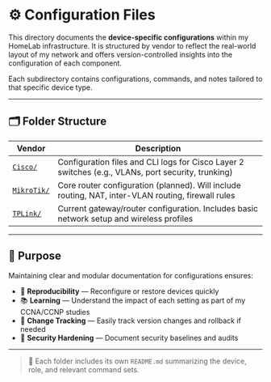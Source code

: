 # ⚙️ Configuration Files

This directory documents the **device-specific configurations** within my HomeLab infrastructure. It is structured by vendor to reflect the real-world layout of my network and offers version-controlled insights into the configuration of each component.

Each subdirectory contains configurations, commands, and notes tailored to that specific device type.

---

## 🗂️ Folder Structure

| Vendor     | Description                                                 |
|------------|-------------------------------------------------------------|
| [`Cisco/`](./Cisco)       | Configuration files and CLI logs for Cisco Layer 2 switches (e.g., VLANs, port security, trunking) |
| [`MikroTik/`](./MikroTik) | Core router configuration (planned). Will include routing, NAT, inter-VLAN routing, firewall rules |
| [`TPLink/`](./TPLink)     | Current gateway/router configuration. Includes basic network setup and wireless profiles |

---

## 🧭 Purpose

Maintaining clear and modular documentation for configurations ensures:

- 🔄 **Reproducibility** — Reconfigure or restore devices quickly
- 📚 **Learning** — Understand the impact of each setting as part of my CCNA/CCNP studies
- 📜 **Change Tracking** — Easily track version changes and rollback if needed
- 🔐 **Security Hardening** — Document security baselines and audits

---

> 📌 Each folder includes its own `README.md` summarizing the device, role, and relevant command sets.
